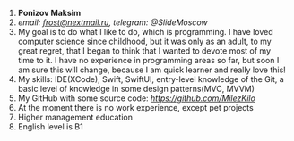 1. **Ponizov Maksim**
2. _email: frost@nextmail.ru, telegram: @SlideMoscow_
3. My goal is to do what I like to do, which is programming. I have loved computer science since childhood, but it was only as an adult, to my great regret, that I began to think that I wanted to devote most of my time to it. I have no experience in programming areas so far, but soon I am sure this will change, because I am quick learner and really love this! 
4. My skills: IDE(XCode), Swift, SwiftUI, entry-level knowledge of the Git, a basic level of knowledge in some design patterns(MVC, MVVM) 
5. My GitHub with some source code: _https://github.com/MilezKilo_
6. At the moment there is no work experience, except pet projects 
7. Higher management education 
8. English level is B1
